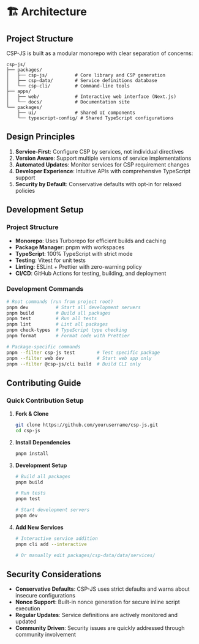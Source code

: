 # 🏗️ Architecture

## Project Structure

CSP-JS is built as a modular monorepo with clear separation of concerns:

```
csp-js/
├── packages/
│   ├── csp-js/          # Core library and CSP generation
│   ├── csp-data/        # Service definitions database
│   └── csp-cli/         # Command-line tools
├── apps/
│   ├── web/             # Interactive web interface (Next.js)
│   └── docs/            # Documentation site
└── packages/
    ├── ui/              # Shared UI components
    └── typescript-config/ # Shared TypeScript configurations
```

## Design Principles

1. **Service-First**: Configure CSP by services, not individual directives
2. **Version Aware**: Support multiple versions of service implementations
3. **Automated Updates**: Monitor services for CSP requirement changes
4. **Developer Experience**: Intuitive APIs with comprehensive TypeScript support
5. **Security by Default**: Conservative defaults with opt-in for relaxed policies

## Development Setup

### Project Structure

- **Monorepo**: Uses Turborepo for efficient builds and caching
- **Package Manager**: pnpm with workspaces
- **TypeScript**: 100% TypeScript with strict mode
- **Testing**: Vitest for unit tests
- **Linting**: ESLint + Prettier with zero-warning policy
- **CI/CD**: GitHub Actions for testing, building, and deployment

### Development Commands

```bash
# Root commands (run from project root)
pnpm dev          # Start all development servers
pnpm build        # Build all packages
pnpm test         # Run all tests
pnpm lint         # Lint all packages
pnpm check-types  # TypeScript type checking
pnpm format       # Format code with Prettier

# Package-specific commands
pnpm --filter csp-js test        # Test specific package
pnpm --filter web dev            # Start web app only
pnpm --filter @csp-js/cli build  # Build CLI only
```

## Contributing Guide

### Quick Contribution Setup

1. **Fork & Clone**

   ```bash
   git clone https://github.com/yourusername/csp-js.git
   cd csp-js
   ```

2. **Install Dependencies**

   ```bash
   pnpm install
   ```

3. **Development Setup**

   ```bash
   # Build all packages
   pnpm build

   # Run tests
   pnpm test

   # Start development servers
   pnpm dev
   ```

4. **Add New Services**

   ```bash
   # Interactive service addition
   pnpm cli add --interactive

   # Or manually edit packages/csp-data/data/services/
   ```

## Security Considerations

- **Conservative Defaults**: CSP-JS uses strict defaults and warns about insecure configurations
- **Nonce Support**: Built-in nonce generation for secure inline script execution
- **Regular Updates**: Service definitions are actively monitored and updated
- **Community Driven**: Security issues are quickly addressed through community involvement
